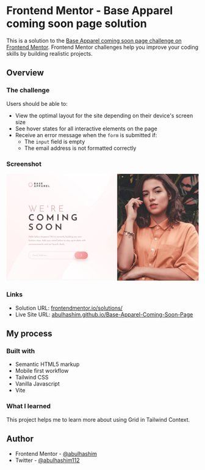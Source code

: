 # Frontend Mentor - Base Apparel coming soon page solution

This is a solution to the [Base Apparel coming soon page challenge on Frontend Mentor](https://www.frontendmentor.io/challenges/base-apparel-coming-soon-page-5d46b47f8db8a7063f9331a0). Frontend Mentor challenges help you improve your coding skills by building realistic projects.

## Overview

### The challenge

Users should be able to:

- View the optimal layout for the site depending on their device's screen size
- See hover states for all interactive elements on the page
- Receive an error message when the `form` is submitted if:
  - The `input` field is empty
  - The email address is not formatted correctly

### Screenshot

![preview](images/desktop-design.jpg)

### Links

- Solution URL: [frontendmentor.io/solutions/](https://www.frontendmentor.io/solutions/base-apparel-coming-soon-page)
- Live Site URL: [abulhashim.github.io/Base-Apparel-Coming-Soon-Page](https://abulhashim.github.io/Base-Apparel-Coming-Soon-Page/)

## My process

### Built with

- Semantic HTML5 markup
- Mobile first workflow
- Tailwind CSS
- Vanilla Javascript
- Vite

### What I learned

This project helps me to learn more about using Grid in Tailwind Context.

## Author

- Frontend Mentor - [@abulhashim](https://www.frontendmentor.io/profile/abulhashim)
- Twitter - [@abulhashim112](https://www.twitter.com/abulhashim112)
